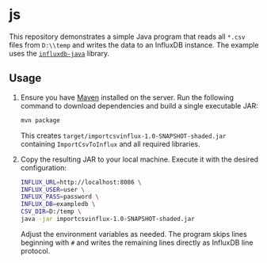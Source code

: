 # js

This repository demonstrates a simple Java program that reads all `*.csv` files from `D:\\temp` and writes the data to an InfluxDB instance. The example uses the
[`influxdb-java`](https://github.com/influxdata/influxdb-java) library.

## Usage

1. Ensure you have [Maven](https://maven.apache.org/) installed on the server.
   Run the following command to download dependencies and build a single
   executable JAR:

   ```sh
   mvn package
   ```

   This creates `target/importcsvinflux-1.0-SNAPSHOT-shaded.jar` containing
   `ImportCsvToInflux` and all required libraries.

2. Copy the resulting JAR to your local machine. Execute it with the desired
   configuration:

   ```sh
   INFLUX_URL=http://localhost:8086 \
   INFLUX_USER=user \
   INFLUX_PASS=password \
   INFLUX_DB=exampledb \
   CSV_DIR=D:/temp \
   java -jar importcsvinflux-1.0-SNAPSHOT-shaded.jar
   ```

   Adjust the environment variables as needed. The program skips lines beginning
   with `#` and writes the remaining lines directly as InfluxDB line protocol.
